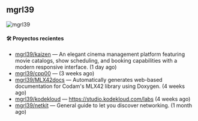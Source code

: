 ## mgrl39 
<p align="left"> <img src="https://komarev.com/ghpvc/?username=mgrbl&label=Profile%20views&color=0e75b6&style=flat" alt="mgrl39" /> </p>












#### 🛠 Proyectos recientes

- [mgrl39/kaizen](https://github.com/mgrl39/kaizen) — An elegant cinema management platform featuring movie catalogs, show scheduling, and booking capabilities with a modern responsive interface. (1 day ago)
- [mgrl39/cpp00](https://github.com/mgrl39/cpp00) —  (3 weeks ago)
- [mgrl39/MLX42docs](https://github.com/mgrl39/MLX42docs) — Automatically generates web-based documentation for Codam&#39;s MLX42 library using Doxygen. (4 weeks ago)
- [mgrl39/kodekloud](https://github.com/mgrl39/kodekloud) — https://studio.kodekloud.com/labs (4 weeks ago)
- [mgrl39/netkit](https://github.com/mgrl39/netkit) — General guide to let you discover networking. (1 month ago)




